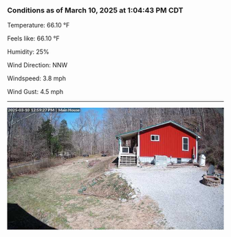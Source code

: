 ### Conditions as of March 10, 2025 at 1:04:43 PM CDT 

Temperature: 66.10 &deg;F

Feels like: 66.10 &deg;F

Humidity: 25%

Wind Direction: NNW

Windspeed: 3.8 mph

Wind Gust: 4.5 mph

---

<img src="./images/latest.jpeg"/>

